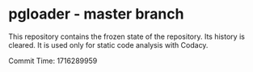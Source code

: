 # pgloader - master branch

This repository contains the frozen state of the repository.
Its history is cleared. It is used only for static code
analysis with Codacy.

Commit Time: 1716289959